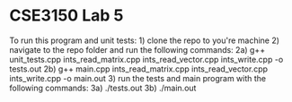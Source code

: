 # CSE3150 Lab 5

To run this program and unit tests:
    1) clone the repo to you're machine
    2) navigate to the repo folder and run the following commands:
        2a) g++ unit_tests.cpp ints_read_matrix.cpp ints_read_vector.cpp  ints_write.cpp -o tests.out
        2b) g++ main.cpp ints_read_matrix.cpp ints_read_vector.cpp  ints_write.cpp -o main.out
    3) run the tests and main program with the following commands:
        3a) ./tests.out
        3b) ./main.out
